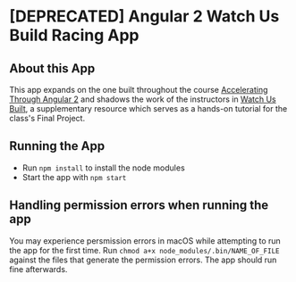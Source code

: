 # [DEPRECATED] Angular 2 Watch Us Build Racing App

## About this App

This app expands on the one built throughout the course [Accelerating Through Angular 2](https://www.codeschool.com/courses/accelerating-through-angular-2) and shadows the work of the instructors in [Watch Us Built](https://www.codeschool.com/screencasts/build-an-angular-2-app-with-component-interaction-routing#comments), a supplementary resource which serves as a hands-on tutorial for the class's Final Project.

## Running the App

 * Run `npm install` to install the node modules
 * Start the app with `npm start`
 
## Handling permission errors when running the app

You may experience persmission errors in macOS while attempting to run the app for the first time. Run
`chmod a+x node_modules/.bin/NAME_OF_FILE` against the files that generate the permission errors. The app should run fine afterwards. 
